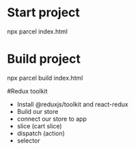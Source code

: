 # Start project
npx parcel index.html

# Build project
npx parcel build index.html

#Redux toolkit
- Install @reduxjs/toolkit and react-redux
- Build our store
- connect our store to app
- slice (cart slice)
- dispatch (action)
- selector